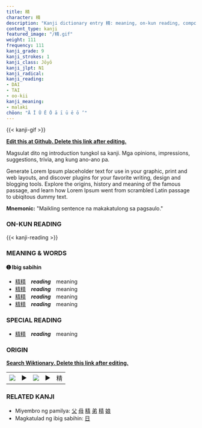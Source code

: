 ```yaml
---
title: 精
character: 精
description: "Kanji dictionary entry 精: meaning, on-kun reading, compounds, origin, related kanji"
content_type: kanji
featured_image: "/精.gif"
weight: 111
frequency: 111
kanji_grade: 9
kanji_strokes: 1
kanji_class: Jōyō
kanji_jlpt: N1
kanji_radical: 
kanji_reading: 
- DAI
- TAI
- oo-kii
kanji_meaning:
- malaki
chōon: "Ā Ī Ū Ē Ō ā ī ū ē ō ’"
---
```

[//]: # (Don't edit the line below. Kanji animated GIF code is automatically generated.)
{{< kanji-gif >}}

[//]: # (Edit below this line.)

**[Edit this at Github. Delete this link after editing.](https://github.com/tim0g/tim/tree/main/content/kanji/精/index.md)**

Magsulat dito ng introduction tungkol sa kanji. Mga opinions, impressions, suggestions, trivia, ang kung ano-ano pa.

Generate Lorem Ipsum placeholder text for use in your graphic, print and web layouts, and discover plugins for your favorite writing, design and blogging tools. Explore the origins, history and meaning of the famous passage, and learn how Lorem Ipsum went from scrambled Latin passage to ubiqitous dummy text.
 
**Mnemonic:** "Maikling sentence na makakatulong sa pagsaulo."

### ON-KUN READING

[//]: # (Don't edit the line below. ON-KUN READING code is automatically generated.)
{{< kanji-reading >}}

### MEANING & WORDS

#### ➊ **Ibig sabihin**
  - [精](../精)[精](../精)　***reading***　meaning
  - [精](../精)[精](../精)　***reading***　meaning
  - [精](../精)[精](../精)　***reading***　meaning
  - [精](../精)[精](../精)　***reading***　meaning

### SPECIAL READING
  - [精](../精)[精](../精)　***reading***　meaning

### ORIGIN

**[Search Wiktionary. Delete this link after editing.](https://wiktionary.org/wiki/精)**
<table class="kanji-table"><tr><td>
<img src="60px-精-bronze.svg.png">
</td><td>▶</td><td>
<img src="60px-精-oracle.svg.png">
</td><td>▶</td>
<td class="kanji-origin">精</td>
</tr></table>

### RELATED KANJI
- Miyembro ng pamilya: [父](../父) [母](../母) [精](../精) [弟](../弟) [精](../精) [娘](../娘)
- Magkatulad ng ibig sabihin: [日](../日)
